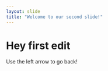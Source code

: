 ```yaml
---
layout: slide
title: "Welcome to our second slide!"
---
```

# Hey first edit
Use the left arrow to go back!
